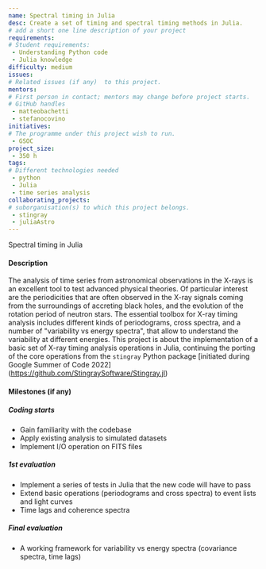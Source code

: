 ```yaml
---
name: Spectral timing in Julia
desc: Create a set of timing and spectral timing methods in Julia.
# add a short one line description of your project
requirements:
# Student requirements:
 - Understanding Python code
 - Julia knowledge
difficulty: medium
issues:
# Related issues (if any)  to this project.
mentors:
# First person in contact; mentors may change before project starts.
# GitHub handles
 - matteobachetti
 - stefanocovino
initiatives:
# The programme under this project wish to run.
 - GSOC
project_size:
 - 350 h
tags:
# Different technologies needed
 - python
 - Julia
 - time series analysis
collaborating_projects:
# suborganisation(s) to which this project belongs.
 - stingray
 - juliaAstro
---
```

Spectral timing in Julia

#### Description
The analysis of time series from astronomical observations in the X-rays is an 
excellent tool to test advanced physical theories.
Of particular interest are the periodicities that are often observed in the 
X-ray signals coming from the surroundings of accreting black holes, and the
evolution of the rotation period of neutron stars.
The essential toolbox for X-ray timing analysis includes different kinds of 
periodograms, cross spectra, and a number of "variability vs energy spectra", that
allow to understand the variability at different energies.
This project is about the implementation of a basic set of X-ray timing analysis 
operations in Julia, continuing the porting of the core operations from the
`stingray` Python package [initiated during Google Summer of Code 2022]
(https://github.com/StingraySoftware/Stingray.jl)

#### Milestones (if any)

##### Coding starts

* Gain familiarity with the codebase
* Apply existing analysis to simulated datasets
* Implement I/O operation on FITS files

##### 1st evaluation

* Implement a series of tests in Julia that the new code will have to pass
* Extend basic operations (periodograms and cross spectra) to event lists and light curves
* Time lags and coherence spectra

##### Final evaluation

* A working framework for variability vs energy spectra (covariance spectra, time lags)
